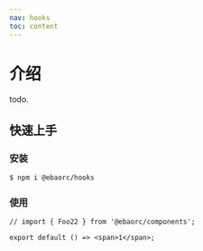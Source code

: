 ```yaml
---
nav: hooks
toc: content
---
```


# 介绍

todo.

## 快速上手

### 安装

```bash
$ npm i @ebaorc/hooks
```

### 使用

```tsx
// import { Foo22 } from '@ebaorc/components';

export default () => <span>1</span>;
```
